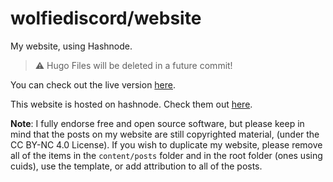 # wolfiediscord/website
My website, using Hashnode. 

> ⚠️ Hugo Files will be deleted in a future commit!

You can check out the live version [here](https://wolf1e.hashnode.dev).

This website is hosted on hashnode. Check them out [here](https://hashnode.com).

**Note**: I fully endorse free and open source software, but please keep in mind that the posts on my website are still copyrighted material, (under the CC BY-NC 4.0 License). If you wish to duplicate my website, please remove all of the items in the `content/posts` folder and in the root folder (ones using cuids), use the template, or add attribution to all of the posts.
